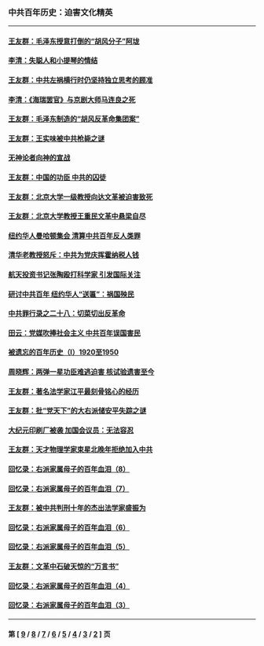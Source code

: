 ### 中共百年历史：迫害文化精英
---
#### [王友群：毛泽东授意打倒的“胡风分子”阿垅](../../pages/nf1176111/n13592541.md?03290430) 
#### [李清：失聪人和小提琴的情结](../../pages/nf1176111/n13459280.md?03290430) 
#### [王友群：中共左祸横行时仍坚持独立思考的顾准](../../pages/nf1176111/n13444722.md?03290430) 
#### [李清：《海瑞罢官》与京剧大师马连良之死](../../pages/nf1176111/n13412316.md?03290430) 
#### [王友群：毛泽东制造的“胡风反革命集团案”](../../pages/nf1176111/n13324909.md?03290430) 
#### [王友群：王实味被中共枪毙之谜](../../pages/nf1176111/n13307502.md?03290430) 
#### [无神论者向神的宣战](../../pages/nf1176111/n13281535.md?03290430) 
#### [王友群：中国的功臣 中共的囚徒](../../pages/nf1176111/n13291790.md?03290430) 
#### [王友群：北京大学一级教授向达文革被迫害致死](../../pages/nf1176111/n13150966.md?03290430) 
#### [王友群：北京大学教授王重民文革中悬梁自尽](../../pages/nf1176111/n13084645.md?03290430) 
#### [纽约华人曼哈顿集会 清算中共百年反人类罪](../../pages/nf1176111/n13084157.md?03290430) 
#### [清华老教授怒斥：中共为党庆挥霍纳税人钱](../../pages/nf1176111/n13071430.md?03290430) 
#### [航天投资书记张陶殴打科学家 引发国际关注](../../pages/nf1176111/n13069132.md?03290430) 
#### [研讨中共百年 纽约华人“送匾”：祸国殃民](../../pages/nf1176111/n13057367.md?03290430) 
#### [中共罪行录之二十八：切菜切出反革命](../../pages/nf1176111/n13030600.md?03290430) 
#### [田云：党媒吹捧社会主义 中共百年误国害民](../../pages/nf1176111/n13006682.md?03290430) 
#### [被遗忘的百年历史（I）1920至1950](../../pages/nf1176111/n12986411.md?03290430) 
#### [周晓辉：两弹一星功臣难逃迫害 核试验遗害至今](../../pages/nf1176111/n12974997.md?03290430) 
#### [王友群：著名法学家江平最刻骨铭心的经历](../../pages/nf1176111/n12970787.md?03290430) 
#### [王友群：批“党天下”的大右派储安平失踪之谜](../../pages/nf1176111/n12954229.md?03290430) 
#### [大纪元印刷厂被袭 加国会议员：无法容忍](../../pages/nf1176111/n12883028.md?03290430) 
#### [王友群：天才物理学家束星北晚年拒绝加入中共](../../pages/nf1176111/n12792913.md?03290430) 
#### [回忆录：右派家属母子的百年血泪（8）](../../pages/nf1176111/n12706196.md?03290430) 
#### [回忆录：右派家属母子的百年血泪（7）](../../pages/nf1176111/n12706191.md?03290430) 
#### [王友群：被中共判刑十年的杰出法学家盛振为](../../pages/nf1176111/n12706141.md?03290430) 
#### [回忆录：右派家属母子的百年血泪（6）](../../pages/nf1176111/n12698863.md?03290430) 
#### [回忆录：右派家属母子的百年血泪（5）](../../pages/nf1176111/n12692515.md?03290430) 
#### [王友群：文革中石破天惊的“万言书”](../../pages/nf1176111/n12690994.md?03290430) 
#### [回忆录：右派家属母子的百年血泪（4）](../../pages/nf1176111/n12686410.md?03290430) 
#### [回忆录：右派家属母子的百年血泪（3）](../../pages/nf1176111/n12683820.md?03290430) 

---
#### 第 [ [9](./9.md?03290430) / [8](./8.md?03290430) / [7](./7.md?03290430) / [6](./6.md?03290430) / [5](./5.md?03290430) / [4](./4.md?03290430) / [3](./3.md?03290430) / [2](./2.md?03290430) ] 页
